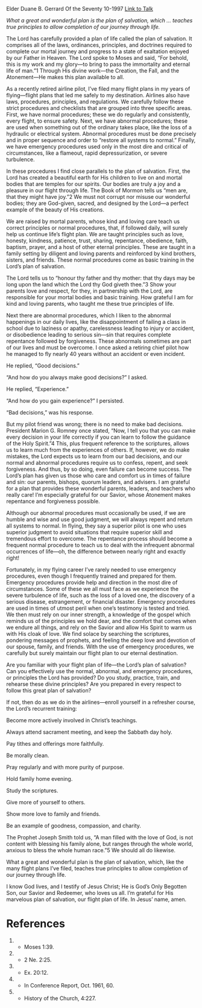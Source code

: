 Elder Duane B. Gerrard
Of the Seventy
10-1997
[Link to Talk](https://www.churchofjesuschrist.org/study/general-conference/1997/10/the-plan-of-salvation-a-flight-plan-for-life?lang=eng)

_What a great and wonderful plan is the plan of salvation, which … teaches true principles to allow completion of our journey through life._

The Lord has carefully provided a plan of life called the plan of salvation. It comprises all of the laws, ordinances, principles, and doctrines required to complete our mortal journey and progress to a state of exaltation enjoyed by our Father in Heaven. The Lord spoke to Moses and said, “For behold, this is my work and my glory—to bring to pass the immortality and eternal life of man.”1 Through His divine work—the Creation, the Fall, and the Atonement—He makes this plan available to all.

As a recently retired airline pilot, I’ve filed many flight plans in my years of flying—flight plans that led me safely to my destination. Airlines also have laws, procedures, principles, and regulations. We carefully follow these strict procedures and checklists that are grouped into three specific areas. First, we have normal procedures; these we do regularly and consistently, every flight, to ensure safety. Next, we have abnormal procedures; these are used when something out of the ordinary takes place, like the loss of a hydraulic or electrical system. Abnormal procedures must be done precisely and in proper sequence and order to “restore all systems to normal.” Finally, we have emergency procedures used only in the most dire and critical of circumstances, like a flameout, rapid depressurization, or severe turbulence.

In these procedures I find close parallels to the plan of salvation. First, the Lord has created a beautiful earth for His children to live on and mortal bodies that are temples for our spirits. Our bodies are truly a joy and a pleasure in our flight through life. The Book of Mormon tells us “men are, that they might have joy.”2 We must not corrupt nor misuse our wonderful bodies; they are God-given, sacred, and designed by the Lord—a perfect example of the beauty of His creations.

We are raised by mortal parents, whose kind and loving care teach us correct principles or normal procedures, that, if followed daily, will surely help us continue life’s flight plan. We are taught principles such as love, honesty, kindness, patience, trust, sharing, repentance, obedience, faith, baptism, prayer, and a host of other eternal principles. These are taught in a family setting by diligent and loving parents and reinforced by kind brothers, sisters, and friends. These normal procedures come as basic training in the Lord’s plan of salvation.

The Lord tells us to “honour thy father and thy mother: that thy days may be long upon the land which the Lord thy God giveth thee.”3 Show your parents love and respect, for they, in partnership with the Lord, are responsible for your mortal bodies and basic training. How grateful I am for kind and loving parents, who taught me these true principles of life.

Next there are abnormal procedures, which I liken to the abnormal happenings in our daily lives, like the disappointment of failing a class in school due to laziness or apathy, carelessness leading to injury or accident, or disobedience leading to serious sin—sin that requires complete repentance followed by forgiveness. These abnormals sometimes are part of our lives and must be overcome. I once asked a retiring chief pilot how he managed to fly nearly 40 years without an accident or even incident.

He replied, “Good decisions.”

“And how do you always make good decisions?” I asked.

He replied, “Experience.”

“And how do you gain experience?” I persisted.

“Bad decisions,” was his response.

But my pilot friend was wrong; there is no need to make bad decisions. President Marion G. Romney once stated, “Now, I tell you that you can make every decision in your life correctly if you can learn to follow the guidance of the Holy Spirit.”4 This, plus frequent reference to the scriptures, allows us to learn much from the experiences of others. If, however, we do make mistakes, the Lord expects us to learn from our bad decisions, and our normal and abnormal procedures require us to confess, repent, and seek forgiveness. And thus, by so doing, even failure can become success. The Lord’s plan has given us those who care and comfort us in times of failure and sin: our parents, bishops, quorum leaders, and advisers. I am grateful for a plan that provides these wonderful parents, leaders, and teachers who really care! I’m especially grateful for our Savior, whose Atonement makes repentance and forgiveness possible.

Although our abnormal procedures must occasionally be used, if we are humble and wise and use good judgment, we will always repent and return all systems to normal. In flying, they say a superior pilot is one who uses superior judgment to avoid situations that require superior skill and tremendous effort to overcome. The repentance process should become a frequent normal procedure to teach us to deal with the infrequent abnormal occurrences of life—oh, the difference between nearly right and exactly right!

Fortunately, in my flying career I’ve rarely needed to use emergency procedures, even though I frequently trained and prepared for them. Emergency procedures provide help and direction in the most dire of circumstances. Some of these we all must face as we experience the severe turbulence of life, such as the loss of a loved one, the discovery of a serious disease, estrangement, or financial disaster. Emergency procedures are used in times of utmost peril when one’s testimony is tested and tried. We then must rely on our inner strength, a knowledge of the gospel which reminds us of the principles we hold dear, and the comfort that comes when we endure all things, and rely on the Savior and allow His Spirit to warm us with His cloak of love. We find solace by searching the scriptures, pondering messages of prophets, and feeling the deep love and devotion of our spouse, family, and friends. With the use of emergency procedures, we carefully but surely maintain our flight plan to our eternal destination.

Are you familiar with your flight plan of life—the Lord’s plan of salvation? Can you effectively use the normal, abnormal, and emergency procedures, or principles the Lord has provided? Do you study, practice, train, and rehearse these divine principles? Are you prepared in every respect to follow this great plan of salvation?

If not, then do as we do in the airlines—enroll yourself in a refresher course, the Lord’s recurrent training:





Become more actively involved in Christ’s teachings.





Always attend sacrament meeting, and keep the Sabbath day holy.





Pay tithes and offerings more faithfully.





Be morally clean.





Pray regularly and with more purity of purpose.





Hold family home evening.





Study the scriptures.





Give more of yourself to others.





Show more love to family and friends.





Be an example of goodness, compassion, and charity.





The Prophet Joseph Smith told us, “A man filled with the love of God, is not content with blessing his family alone, but ranges through the whole world, anxious to bless the whole human race.”5 We should all do likewise.

What a great and wonderful plan is the plan of salvation, which, like the many flight plans I’ve filed, teaches true principles to allow completion of our journey through life.

I know God lives, and I testify of Jesus Christ; He is God’s Only Begotten Son, our Savior and Redeemer, who loves us all. I’m grateful for His marvelous plan of salvation, our flight plan of life. In Jesus’ name, amen.

# References
1. - Moses 1:39.
2. - 2 Ne. 2:25.
3. - Ex. 20:12.
4. - In Conference Report, Oct. 1961, 60.
5. - History of the Church, 4:227.